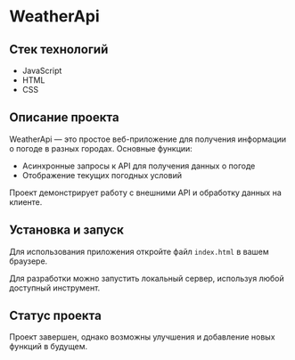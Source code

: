 # WeatherApi

## Стек технологий
- JavaScript
- HTML
- CSS

## Описание проекта
WeatherApi — это простое веб-приложение для получения информации о погоде в разных городах. Основные функции:
- Асинхронные запросы к API для получения данных о погоде
- Отображение текущих погодных условий

Проект демонстрирует работу с внешними API и обработку данных на клиенте.

## Установка и запуск
Для использования приложения откройте файл `index.html` в вашем браузере.

Для разработки можно запустить локальный сервер, используя любой доступный инструмент.

## Статус проекта
Проект завершен, однако возможны улучшения и добавление новых функций в будущем.
